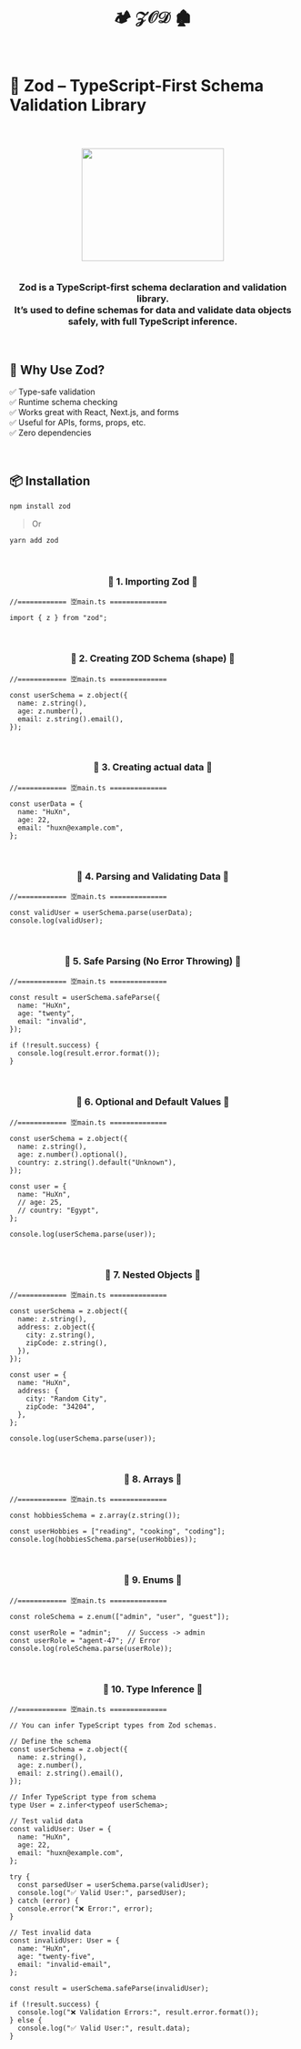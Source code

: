 <h1  align="center" > 🏕️ 𝒵𝒪𝒟 🏚️ </h1>

</br>

# 🧪 Zod – TypeScript-First Schema Validation Library

</br>

<h3  align="center" > 

<img src="https://github.com/user-attachments/assets/0204bcd6-d5a6-4525-aea2-dee13425a940" width="250px" height="198px"/>

</br>
</br>

**Zod** is a **TypeScript-first schema declaration and validation library**.  
It’s used to define schemas for data and **validate** data objects safely, with full TypeScript inference.

</h3>

</br>

## 🚀 Why Use Zod?

✅ Type-safe validation  
✅ Runtime schema checking  
✅ Works great with React, Next.js, and forms  
✅ Useful for APIs, forms, props, etc.  
✅ Zero dependencies

</br>

## 📦 Installation

```bash
npm install zod
```

> Or

```bash
yarn add zod
```

</br>

<h3 align="center" > 🐇 1. Importing Zod 🦚</h3>

```TS
//============ 🈳main.ts ==============

import { z } from "zod";

```

</br>

<h3 align="center" > 🐇 2. Creating ZOD Schema (shape) 🦚</h3>

```TS
//============ 🈳main.ts ==============

const userSchema = z.object({
  name: z.string(),
  age: z.number(),
  email: z.string().email(),
});

```

</br>

<h3 align="center" > 🐇 3. Creating actual data 🦚</h3>

```TS
//============ 🈳main.ts ==============

const userData = {
  name: "HuXn",
  age: 22,
  email: "huxn@example.com",
};

```

</br>

<h3 align="center" > 🐇 4. Parsing and Validating Data 🦚</h3>

```TS
//============ 🈳main.ts ==============

const validUser = userSchema.parse(userData);
console.log(validUser);

```

</br>

<h3 align="center" > 🐇 5. Safe Parsing (No Error Throwing) 🦚</h3>

```TS
//============ 🈳main.ts ==============

const result = userSchema.safeParse({
  name: "HuXn",
  age: "twenty",
  email: "invalid",
});

if (!result.success) {
  console.log(result.error.format());
}

```

</br>

<h3 align="center" > 🐇 6. Optional and Default Values 🦚</h3>

```TS
//============ 🈳main.ts ==============

const userSchema = z.object({
  name: z.string(),
  age: z.number().optional(),
  country: z.string().default("Unknown"),
});

const user = {
  name: "HuXn",
  // age: 25,
  // country: "Egypt",
};

console.log(userSchema.parse(user));

```

</br>

<h3 align="center" > 🐇 7. Nested Objects 🦚</h3>

```TS
//============ 🈳main.ts ==============

const userSchema = z.object({
  name: z.string(),
  address: z.object({
    city: z.string(),
    zipCode: z.string(),
  }),
});

const user = {
  name: "HuXn",
  address: {
    city: "Random City",
    zipCode: "34204",
  },
};

console.log(userSchema.parse(user));

```

</br>

<h3 align="center" > 🐇 8. Arrays 🦚</h3>

```TS
//============ 🈳main.ts ==============

const hobbiesSchema = z.array(z.string());

const userHobbies = ["reading", "cooking", "coding"];
console.log(hobbiesSchema.parse(userHobbies));

```

</br>

<h3 align="center" > 🐇 9. Enums 🦚</h3>

```TS
//============ 🈳main.ts ==============

const roleSchema = z.enum(["admin", "user", "guest"]);

const userRole = "admin";    // Success -> admin
const userRole = "agent-47"; // Error
console.log(roleSchema.parse(userRole));

```

</br>

<h3 align="center" > 🐇 10. Type Inference 🦚</h3>

```TS
//============ 🈳main.ts ==============

// You can infer TypeScript types from Zod schemas.

// Define the schema
const userSchema = z.object({
  name: z.string(),
  age: z.number(),
  email: z.string().email(),
});

// Infer TypeScript type from schema
type User = z.infer<typeof userSchema>;

// Test valid data
const validUser: User = {
  name: "HuXn",
  age: 22,
  email: "huxn@example.com",
};

try {
  const parsedUser = userSchema.parse(validUser);
  console.log("✅ Valid User:", parsedUser);
} catch (error) {
  console.error("❌ Error:", error);
}

// Test invalid data
const invalidUser: User = {
  name: "HuXn",
  age: "twenty-five",
  email: "invalid-email",
};

const result = userSchema.safeParse(invalidUser);

if (!result.success) {
  console.log("❌ Validation Errors:", result.error.format());
} else {
  console.log("✅ Valid User:", result.data);
}

```
